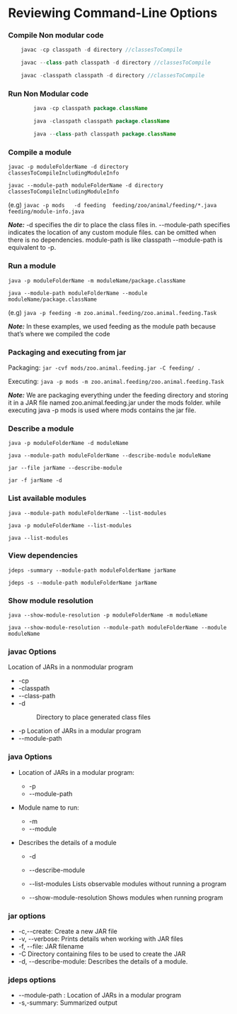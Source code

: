 # Reviewing Command-Line Options
 
### Compile Non modular code <br>
```java
    javac -cp classpath -d directory //classesToCompile

    javac --class-path classpath -d directory //classesToCompile

    javac -classpath classpath -d directory //classesToCompile
```

### Run Non Modular code	
```java
        java -cp classpath package.className

        java -classpath classpath package.className

        java --class-path classpath package.className
```

### Compile a module <br>	
`javac -p moduleFolderName -d directory classesToCompileIncludingModuleInfo`

`javac --module-path moduleFolderName -d directory classesToCompileIncludingModuleInfo`

(e.g) `javac -p mods   -d feeding  feeding/zoo/animal/feeding/*.java feeding/module-info.java` <br>

**_Note:_**  -d specifies the dir to place the class files in. --module-path specifies indicates the location of any custom module files. can be omitted when there is no dependencies. module-path is like classpath --module-path is equivalent to -p.
### Run a module <br>	
`java -p moduleFolderName -m moduleName/package.className`

`java --module-path moduleFolderName --module moduleName/package.className`

(e.g) `java -p feeding -m zoo.animal.feeding/zoo.animal.feeding.Task`

**_Note:_** In these examples, we used feeding as the module path because that’s where we compiled the code

### Packaging and executing from jar

Packaging: `jar -cvf mods/zoo.animal.feeding.jar -C feeding/ .` <br>

Executing: `java -p mods -m zoo.animal.feeding/zoo.animal.feeding.Task`

_**Note:**_ We are packaging everything under the feeding directory and storing it in a JAR file named zoo.animal.feeding.jar under the mods folder. while executing java -p mods is used where mods contains the jar file.

### Describe a module	<br>
`java -p moduleFolderName -d moduleName`

`java --module-path moduleFolderName --describe-module moduleName`

`jar --file jarName --describe-module`

`jar -f jarName -d`

### List available modules <br>	
`java --module-path moduleFolderName --list-modules`

`java -p moduleFolderName --list-modules`

`java --list-modules`

### View dependencies	<br>
    
`jdeps -summary --module-path moduleFolderName jarName`

`jdeps -s --module-path moduleFolderName jarName`

### Show module resolution <br>	
`java --show-module-resolution -p moduleFolderName -m moduleName`

`java --show-module-resolution --module-path moduleFolderName --module moduleName`

### javac Options <br>
Location of JARs in a nonmodular program
  * -cp <classpath>
  * -classpath <classpath>
  * --class-path <classpath>
  * -d <dir> Directory to place generated class files
  * -p <path> Location of JARs in a modular program 
  * --module-path <path>

### java Options <br>
 * Location of JARs in a modular program:
   * -p <path>
   * --module-path <path>
 
 * Module name to run:
   * -m <name>
   * --module <name>
 
 * Describes the details of a module <br>
   * -d
   * --describe-module
    
   * --list-modules	Lists observable modules without running a program
   * --show-module-resolution	Shows modules when running program

### jar options <br>
 * -c,--create: Create a new JAR file
 * -v, --verbose: Prints details when working with JAR files
 * -f, --file: JAR filename
 * -C	Directory containing files to be used to create the JAR
 * -d, --describe-module: Describes the details of a module.

### jdeps options <br>
  * --module-path <path>:	Location of JARs in a modular program
  * -s,-summary: Summarized output